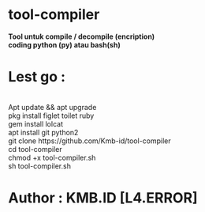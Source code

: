 # tool-compiler
<b>Tool untuk compile / decompile (encription)
<br>coding python (py) atau bash(sh)
<br>
<h1>Lest go :</b></h1>
<br>Apt update && apt upgrade
<br>pkg install figlet toilet ruby
<br>gem install lolcat
<br>apt install git python2
<br>git clone https://github.com/Kmb-id/tool-compiler
<br>cd tool-compiler
<br>chmod +x tool-compiler.sh
<br>sh tool-compiler.sh

# Author : KMB.ID [L4.ERROR]
